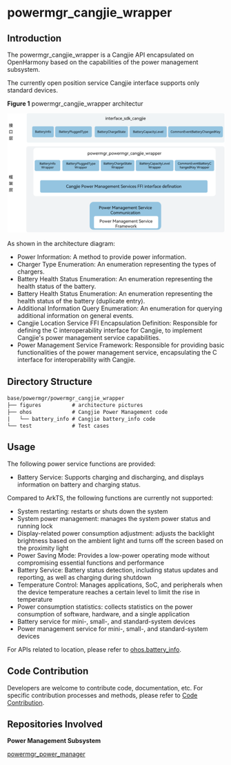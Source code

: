 # powermgr_cangjie_wrapper

## Introduction

The powermgr_cangjie_wrapper is a Cangjie API encapsulated on OpenHarmony based on the capabilities of the power management subsystem. 

The currently open position service Cangjie interface supports only standard devices.

**Figure  1** powermgr_cangjie_wrapper architectur

![](figures/powermgr_cangjie_wrapper_architecture_en.png)

As shown in the architecture diagram:
- Power Information: A method to provide power information.
- Charger Type Enumeration: An enumeration representing the types of chargers.
- Battery Health Status Enumeration: An enumeration representing the health status of the battery.
- Battery Health Status Enumeration: An enumeration representing the health status of the battery (duplicate entry).
- Additional Information Query Enumeration: An enumeration for querying additional information on general events.
- Cangjie Location Service FFI Encapsulation Definition: Responsible for defining the C interoperability interface for Cangjie, to implement Cangjie's power management service capabilities.
- Power Management Service Framework: Responsible for providing basic functionalities of the power management service, encapsulating the C interface for interoperability with Cangjie.

## Directory Structure

```
base/powermgr/powermgr_cangjie_wrapper
├── figures          # architecture pictures
├── ohos             # Cangjie Power Management code
|   └── battery_info # Cangjie battery_info code
└── test             # Test cases
```

## Usage

The following power service functions are provided:
- Battery Service: Supports charging and discharging, and displays information on battery and charging status.

Compared to ArkTS, the following functions are currently not supported:
- System restarting: restarts or shuts down the system
- System power management: manages the system power status and running lock
- Display-related power consumption adjustment: adjusts the backlight brightness based on the ambient light and turns off the screen based on the proximity light
- Power Saving Mode: Provides a low-power operating mode without compromising essential functions and performance
- Battery Service: Battery status detection, including status updates and reporting, as well as charging during shutdown
- Temperature Control: Manages applications, SoC, and peripherals when the device temperature reaches a certain level to limit the rise in temperature
- Power consumption statistics: collects statistics on the power consumption of software, hardware, and a single application
- Battery service for mini-, small-, and standard-system devices
- Power management service for mini-, small-, and standard-system devices

For APIs related to location, please refer to [ohos.battery_info](https://gitcode.com/openharmony-sig/arkcompiler_cangjie_ark_interop/blob/master/doc/API_Reference/source_en/apis/BasicServicesKit/cj-apis-battery_info.md).

## Code Contribution

Developers are welcome to contribute code, documentation, etc. For specific contribution processes and methods, please refer to [Code Contribution](https://gitcode.com/openharmony/docs/blob/master/en/contribute/code-contribution.md).

## Repositories Involved

**Power Management Subsystem**

[powermgr_power_manager](https://gitee.com/openharmony/powermgr_power_manager/blob/master/README_zh.md)
